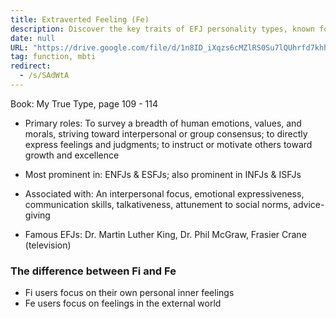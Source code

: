 ```yaml
---
title: Extraverted Feeling (Fe)
description: Discover the key traits of EFJ personality types, known for emotional expressiveness, strong communication, and motivating others, with examples like Martin Luther King and Dr. Phil McGraw.
date: null
URL: "https://drive.google.com/file/d/1n8ID_iXqzs6cMZlRS0Su7lQUhrfd7khh/view?usp=sharing,https://practicaltyping.com/feeling-functions-fe-fi/"
tag: function, mbti
redirect:
  - /s/SAdWtA
---
```


Book: My True Type, page 109 - 114

- Primary roles: To survey a breadth of human emotions, values, and morals, striving toward interpersonal or group consensus; to directly express feelings and judgments; to instruct or motivate others toward growth and excellence

- Most prominent in: ENFJs & ESFJs; also prominent in INFJs & ISFJs

- Associated with: An interpersonal focus, emotional expressiveness,
  communication skills, talkativeness, attunement to social norms, advice-giving

- Famous EFJs: Dr. Martin Luther King, Dr. Phil McGraw, Frasier Crane (television)

### The difference between Fi and Fe

- Fi users focus on their own personal inner feelings
- Fe users focus on feelings in the external world
